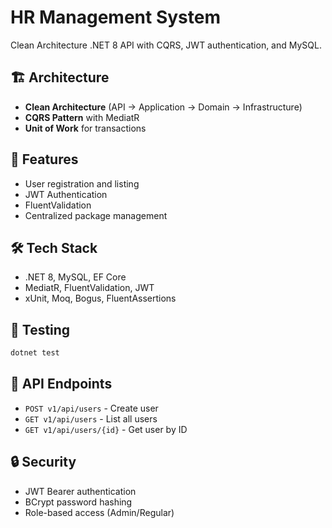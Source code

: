﻿# HR Management System

Clean Architecture .NET 8 API with CQRS, JWT authentication, and MySQL.

## 🏗️ Architecture
- **Clean Architecture** (API → Application → Domain → Infrastructure)
- **CQRS Pattern** with MediatR
- **Unit of Work** for transactions

## 🚀 Features
- User registration and listing
- JWT Authentication
- FluentValidation
- Centralized package management

## 🛠️ Tech Stack
- .NET 8, MySQL, EF Core
- MediatR, FluentValidation, JWT
- xUnit, Moq, Bogus, FluentAssertions

## 🧪 Testing
```bash
dotnet test
```

## 🔌 API Endpoints
- `POST v1/api/users` - Create user
- `GET v1/api/users` - List all users
- `GET v1/api/users/{id}` - Get user by ID

## 🔒 Security
- JWT Bearer authentication
- BCrypt password hashing
- Role-based access (Admin/Regular)
